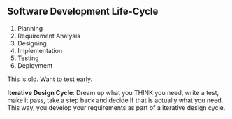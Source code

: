 ## Software Development Life-Cycle

1. Planning
2. Requirement Analysis
3. Designing
4. Implementation
5. Testing
6. Deployment

This is old. Want to test early.

**Iterative Design Cycle**:
Dream up what you THINK you need, write a test, make it pass, take a step back and decide if that is actually what you need.
This way, you develop your requirements as part of a iterative design cycle.